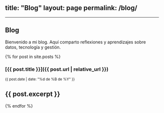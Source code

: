 title: "Blog"
layout: page
permalink: /blog/
---
---


## Blog

Bienvenido a mi blog. Aquí comparto reflexiones y aprendizajes sobre datos, tecnología y gestión.

{% for post in site.posts %}
### [{{ post.title }}]({{ post.url | relative_url }})
<small>{{ post.date | date: "%d de %B de %Y" }}</small>

{{ post.excerpt }}
---
{% endfor %}